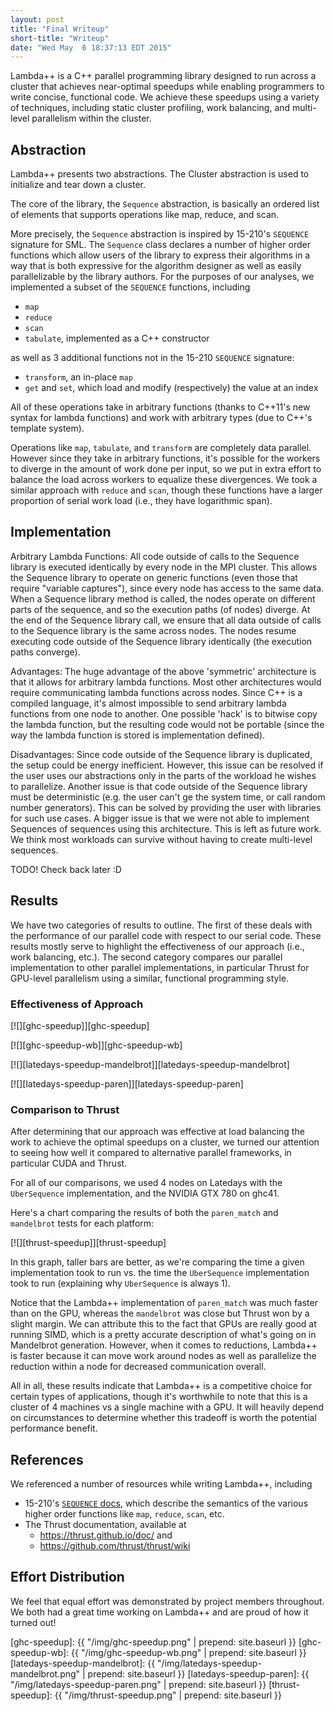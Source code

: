 ```yaml
---
layout: post
title: "Final Writeup"
short-title: "Writeup"
date: "Wed May  6 18:37:13 EDT 2015"
---
```



Lambda++ is a C++ parallel programming library designed to run across a cluster
that achieves near-optimal speedups while enabling programmers to write concise,
functional code. We achieve these speedups using a variety of techniques,
including static cluster profiling, work balancing, and multi-level parallelism
within the cluster.


## Abstraction

Lambda++ presents two abstractions. The Cluster abstraction is used to initialize
and tear down a cluster.

The core of the library, the `Sequence` abstraction, is basically an ordered list
of elements that supports operations like map, reduce, and scan.

More precisely, the `Sequence` abstraction is inspired by 15-210's `SEQUENCE` 
signature for SML. The `Sequence` class declares a number of higher order functions 
which allow users of the library to express their algorithms in a way that is both 
expressive for the algorithm designer as well as easily parallelizable by the library 
authors. For the purposes of our analyses, we implemented a subset of the `SEQUENCE` 
functions, including

- `map`
- `reduce`
- `scan`
- `tabulate`, implemented as a C++ constructor

as well as 3 additional functions not in the 15-210 `SEQUENCE` signature:

- `transform`, an in-place `map`
- `get` and `set`, which load and modify (respectively) the value at an index

All of these operations take in arbitrary functions (thanks to C++11's new
syntax for lambda functions) and work with arbitrary types (due to C++'s
template system).

Operations like `map`, `tabulate`, and `transform` are completely data parallel.
However since they take in arbitrary functions, it's possible for the workers to
diverge in the amount of work done per input, so we put in extra effort to
balance the load across workers to equalize these divergences. We took a similar
approach with `reduce` and `scan`, though these functions have a larger
proportion of serial work load (i.e., they have logarithmic span).


## Implementation

Arbitrary Lambda Functions: All code outside of calls to the Sequence library is executed 
identically by every node in the MPI cluster. 
This allows the Sequence library to operate on generic 
functions (even those that require "variable captures"), since every node has access 
to the same data. 
When a Sequence library method is called, the nodes operate on different parts of 
the sequence, and so the execution paths (of nodes) diverge. 
At the end of the Sequence library call, 
we ensure that all data outside of calls to the Sequence library is the same across nodes. 
The nodes resume executing code outside of the Sequence library identically (the 
execution paths converge).

Advantages: The huge advantage of the above 'symmetric' architecture is that it allows 
for arbitrary lambda functions. Most other architectures would require communicating
lambda functions across nodes. Since C++ is a compiled language, it's almost impossible
to send arbitrary lambda functions from one node to another. One possible 'hack' is to
bitwise copy the lambda function, but the resulting code would not be portable (since
the way the lambda function is stored is implementation defined). 

Disadvantages: Since code outside of the Sequence library is duplicated, the setup could be
energy inefficient. 
However, this issue can be resolved if the user uses our abstractions only in the parts 
of the workload he wishes to parallelize.
Another issue is that code outside of the Sequence library must be deterministic (e.g. the
user can't ge the system time, or call random number generators). 
This can be solved by
providing the user with libraries for such use cases.
A bigger issue is that we were not able to implement Sequences of sequences using this
architecture. 
This is left as future work. We think most workloads can survive without
having to create multi-level sequences.


<!--
  TODO

  Ananya, you can use this section to describe
  - the MPI + OpenMP heterogenous parallelism,
  - work balancing and randomization
  - cluster profiling
  -->

TODO! Check back later :D


## Results

We have two categories of results to outline. The first of these deals with the
performance of our parallel code with respect to our serial code. These results
mostly serve to highlight the effectiveness of our approach (i.e., work
balancing, etc.). The second category compares our parallel implementation to
other parallel implementations, in particular Thrust for GPU-level parallelism
using a similar, functional programming style.

### Effectiveness of Approach

<!--
  TODO

  Ananya, feel free to rearrange these images and add analysis of the approach.
  You might be able to copy a bit from `index.md` with respect to the analysis
  of these graphs.
  -->

[![][ghc-speedup]][ghc-speedup]

[![][ghc-speedup-wb]][ghc-speedup-wb]

[![][latedays-speedup-mandelbrot]][latedays-speedup-mandelbrot]

[![][latedays-speedup-paren]][latedays-speedup-paren]


### Comparison to Thrust

After determining that our approach was effective at load balancing the work to
achieve the optimal speedups on a cluster, we turned our attention to seeing how
well it compared to alternative parallel frameworks, in particular CUDA and
Thrust.

For all of our comparisons, we used 4 nodes on Latedays with the `UberSequence`
implementation, and the NVIDIA GTX 780 on ghc41.

Here's a chart comparing the results of both the `paren_match` and `mandelbrot`
tests for each platform:

[![][thrust-speedup]][thrust-speedup]

In this graph, taller bars are better, as we're comparing the time a given
implementation took to run vs. the time the `UberSequence` implementation took
to run (explaining why `UberSequence` is always 1).

Notice that the Lambda++ implementation of `paren_match` was much faster than on
the GPU, whereas the `mandelbrot` was close but Thrust won by a slight margin.
We can attribute this to the fact that GPUs are really good at running SIMD,
which is a pretty accurate description of what's going on in Mandelbrot
generation. However, when it comes to reductions, Lambda++ is faster because it
can move work around nodes as well as parallelize the reduction within a node
for decreased communication overall.

All in all, these results indicate that Lambda++ is a competitive choice for
certain types of applications, though it's worthwhile to note that this is a
cluster of 4 machines vs a single machine with a GPU. It will heavily depend on
circumstances to determine whether this tradeoff is worth the potential
performance benefit.


## References

We referenced a number of resources while writing Lambda++, including

- 15-210's [`SEQUENCE` docs][seq], which describe the semantics of the various
  higher order functions like `map`, `reduce`, `scan`, etc.
- The Thrust documentation, available at
  - <https://thrust.github.io/doc/> and
  - <https://github.com/thrust/thrust/wiki>


<!--
  TODO

  Ananya, you can add any references you used here. I don't have that much
  Internet access right now, so I can't look up many references.
  -->


## Effort Distribution

We feel that equal effort was demonstrated by project members throughout. We
both had a great time working on Lambda++ and are proud of how it turned out!


<!-- References -->
[seq]: http://www.cs.cmu.edu/~15210/docs/sig/SEQUENCE.html

<!-- Images -->
[ghc-speedup]: {{ "/img/ghc-speedup.png" | prepend: site.baseurl }}
[ghc-speedup-wb]: {{ "/img/ghc-speedup-wb.png" | prepend: site.baseurl }}
[latedays-speedup-mandelbrot]: {{ "/img/latedays-speedup-mandelbrot.png" | prepend: site.baseurl }}
[latedays-speedup-paren]: {{ "/img/latedays-speedup-paren.png" | prepend: site.baseurl }}
[thrust-speedup]: {{ "/img/thrust-speedup.png" | prepend: site.baseurl }}
